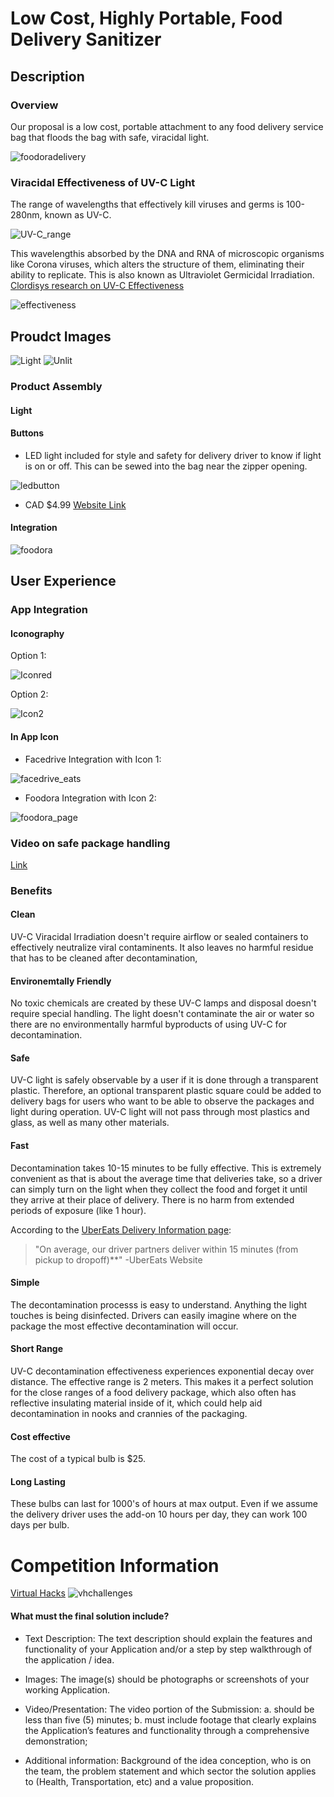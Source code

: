 # Low Cost, Highly Portable, Food Delivery Sanitizer

## Description

### Overview
Our proposal is a low cost, portable attachment to any food delivery service bag that floods the bag with safe, viracidal light.

![foodoradelivery](Images/foodoradelivery.jpg)

### Viracidal Effectiveness of UV-C Light

The range of wavelengths that effectively kill viruses and germs is 100-280nm, known as UV-C.

![UV-C_range](Images/UVC-light.png)

This wavelengthis absorbed by the DNA and RNA of microscopic organisms like Corona viruses, which alters the structure of them, eliminating their ability to replicate. This is also known as Ultraviolet Germicidal Irradiation.
[Clordisys research on UV-C Effectiveness](https://www.clordisys.com/pdfs/misc/UV%20Data%20Sheet.pdf)

![effectiveness](Images/effectiveness2_resize.jpg)

## Proudct Images
![Light](Images/boxlightzoom.jpg)
![Unlit](Images/boxzoom.jpg)

### Product Assembly

#### Light


#### Buttons
* LED light included for style and safety for delivery driver to know if light is on or off. This can be sewed into the bag near the zipper opening.

![ledbutton](Images/buttonpage.JPG)

* CAD $4.99
[Website Link](https://www.canadianjoysticks.com/qanba-24mm-led-button-white-body-white-led/)

#### Integration

![foodora](Images/foodora_button.jpg)

## User Experience

### App Integration

#### Iconography
Option 1:

![Iconred](Images/uvciconred.png)

Option 2:

![Icon2](Images/uvcicon_2_outline2.png)

#### In App Icon
* Facedrive Integration with Icon 1: 

![facedrive_eats](Images/facedrive1_logo.jpg)


* Foodora Integration with Icon 2:

![foodora_page](Images/foodora1_icon.jpg)



### Video on safe package handling
[Link](https://www.youtube.com/watch?v=Sryj2VsuKns)

<!-- https://wdrfree.com/stock-vector/disinfection-lamp-icon-->

### Benefits

#### Clean
UV-C Viracidal Irradiation doesn't require airflow or sealed containers to effectively neutralize viral contaminents. It also leaves no harmful residue that has to be cleaned after decontamination,

#### Environemtally Friendly
No toxic chemicals are created by these UV-C lamps and disposal doesn't require special handling. The light doesn't contaminate the air or water so there are no environmentally harmful byproducts of using UV-C for decontamination.

#### Safe
UV-C light is safely observable by a user if it is done through a transparent plastic. Therefore, an optional transparent plastic square could be added to delivery bags for users who want to be able to observe the packages and light during operation. UV-C light will not pass through most plastics and glass, as well as many other materials.

#### Fast
Decontamination takes 10-15 minutes to be fully effective. This is extremely convenient as that is about the average time that deliveries take, so a driver can simply turn on the light when they collect the food and forget it until they arrive at their place of delivery. There is no harm from extended periods of exposure (like 1 hour).

According to the [UberEats Delivery Information page](https://www.ubereats.com/restaurant/en-US/faq): 
> "On average, our driver partners deliver within 15 minutes (from pickup to dropoff)**"
> -UberEats Website

#### Simple
The decontamination processs is easy to understand. Anything the light touches is being disinfected. Drivers can easily imagine where on the package the most effective decontamination will occur.

#### Short Range
UV-C decontamination effectiveness experiences exponential decay over distance. The effective range is 2 meters. This makes it a perfect solution for the close ranges of a food delivery package, which also often has reflective insulating material inside of it, which could help aid decontamination in nooks and crannies of the packaging.

#### Cost effective
The cost of a typical bulb is $25.

#### Long Lasting
These bulbs can last for 1000's of hours at max output. Even if we assume the delivery driver uses the add-on 10 hours per day, they can work 100 days per bulb.


# Competition Information
[Virtual Hacks](https://virtualhacks.ca/)
![vhchallenges](Images/challenges.JPG)

#### What must the final solution include?
* Text Description: The text description should explain the features and functionality of your Application and/or a step by step walkthrough of the application / idea. 

* Images: The image(s) should be photographs or screenshots of your working Application.

* Video/Presentation: The video portion of the Submission: a. should be less than five (5) minutes; b. must include footage that clearly explains the Application’s features and functionality through a comprehensive demonstration;

* Additional information: Background of the idea conception, who is on the team, the problem statement and which sector the solution applies to (Health, Transportation, etc) and a value proposition. 
